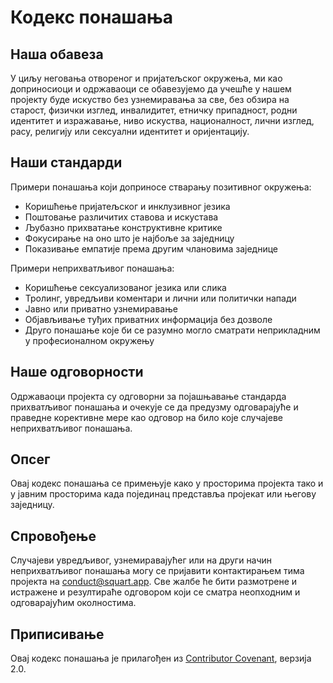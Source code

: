# Кодекс понашања

## Наша обавеза

У циљу неговања отвореног и пријатељског окружења, ми као доприносиоци и одржаваоци се обавезујемо да учешће у нашем пројекту буде искуство без узнемиравања за све, без обзира на старост, физички изглед, инвалидитет, етничку припадност, родни идентитет и изражавање, ниво искуства, националност, лични изглед, расу, религију или сексуални идентитет и оријентацију.

## Наши стандарди

Примери понашања који доприносе стварању позитивног окружења:

* Коришћење пријатељског и инклузивног језика
* Поштовање различитих ставова и искустава
* Љубазно прихватање конструктивне критике
* Фокусирање на оно што је најбоље за заједницу
* Показивање емпатије према другим члановима заједнице

Примери неприхватљивог понашања:

* Коришћење сексуализованог језика или слика
* Тролинг, увредљиви коментари и лични или политички напади
* Јавно или приватно узнемиравање
* Објављивање туђих приватних информација без дозволе
* Друго понашање које би се разумно могло сматрати неприкладним у професионалном окружењу

## Наше одговорности

Одржаваоци пројекта су одговорни за појашњавање стандарда прихватљивог понашања и очекује се да предузму одговарајуће и праведне корективне мере као одговор на било које случајеве неприхватљивог понашања.

## Опсег

Овај кодекс понашања се примењује како у просторима пројекта тако и у јавним просторима када појединац представља пројекат или његову заједницу.

## Спровођење

Случајеви увредљивог, узнемиравајућег или на други начин неприхватљивог понашања могу се пријавити контактирањем тима пројекта на conduct@squart.app. Све жалбе ће бити размотрене и истражене и резултираће одговором који се сматра неопходним и одговарајућим околностима.

## Приписивање

Овај кодекс понашања је прилагођен из [Contributor Covenant][homepage], верзија 2.0.

[homepage]: https://www.contributor-covenant.org 